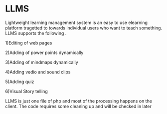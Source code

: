 LLMS
=====
Lightweight learning management system is an easy to use elearning platform
tragetted to towards individual users who want to teach something. LLMS
supports the following .


1)Editing of web pages

2)Adding of power points dynamically

3)Adding of mindmaps dynamically

4)Adding vedio and sound clips

5)Adding quiz

6)Visual Story telling 


LLMS is just one file of php and most of the processing happens on the 
client. The code requires some cleaning up and will be checked in later
